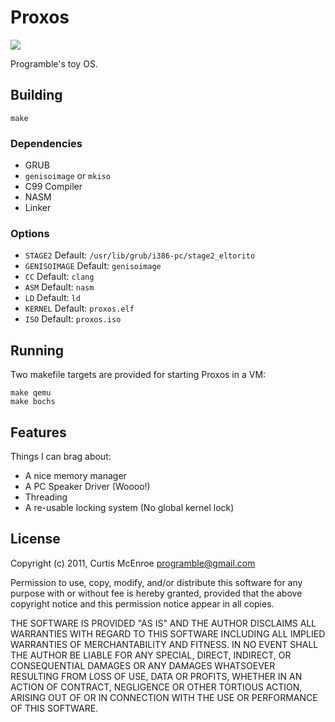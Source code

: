 Proxos
======
![](http://stillmaintained.com/programble/proxos.png)

Programble's toy OS.

## Building

    make

### Dependencies

  * GRUB
  * `genisoimage` or `mkiso`
  * C99 Compiler
  * NASM
  * Linker

### Options

  * `STAGE2` Default: `/usr/lib/grub/i386-pc/stage2_eltorito`
  * `GENISOIMAGE` Default: `genisoimage`
  * `CC` Default: `clang`
  * `ASM` Default: `nasm`
  * `LD` Default: `ld`
  * `KERNEL` Default: `proxos.elf`
  * `ISO` Default: `proxos.iso`

## Running

Two makefile targets are provided for starting Proxos in a VM:

    make qemu
    make bochs

## Features

Things I can brag about:

  * A nice memory manager
  * A PC Speaker Driver (Woooo!)
  * Threading
  * A re-usable locking system (No global kernel lock)

## License

Copyright (c) 2011, Curtis McEnroe <programble@gmail.com>

Permission to use, copy, modify, and/or distribute this software for any
purpose with or without fee is hereby granted, provided that the above
copyright notice and this permission notice appear in all copies.

THE SOFTWARE IS PROVIDED "AS IS" AND THE AUTHOR DISCLAIMS ALL WARRANTIES
WITH REGARD TO THIS SOFTWARE INCLUDING ALL IMPLIED WARRANTIES OF
MERCHANTABILITY AND FITNESS. IN NO EVENT SHALL THE AUTHOR BE LIABLE FOR
ANY SPECIAL, DIRECT, INDIRECT, OR CONSEQUENTIAL DAMAGES OR ANY DAMAGES
WHATSOEVER RESULTING FROM LOSS OF USE, DATA OR PROFITS, WHETHER IN AN
ACTION OF CONTRACT, NEGLIGENCE OR OTHER TORTIOUS ACTION, ARISING OUT OF
OR IN CONNECTION WITH THE USE OR PERFORMANCE OF THIS SOFTWARE.
